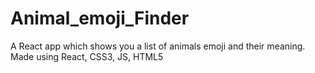 # Animal_emoji_Finder

A React app which shows you a list of animals emoji and their meaning. Made using React, CSS3, JS, HTML5
